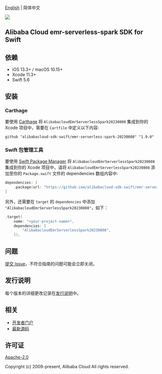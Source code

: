 [English](README.md) | 简体中文

![](https://aliyunsdk-pages.alicdn.com/icons/AlibabaCloud.svg)

## Alibaba Cloud emr-serverless-spark SDK for Swift

## 依赖

- iOS 13.3+ / macOS 10.15+
- Xcode 11.3+
- Swift 5.6

## 安装

### Carthage

要使用 [Carthage](https://github.com/Carthage/Carthage) 将 `AlibabacloudEmrServerlessSpark20230808` 集成到你的 Xcode 项目中，需要在 `Cartfile` 中定义以下内容:

```ogdl
github "alibabacloud-sdk-swift/emr-serverless-spark-20230808" "1.9.0"
```

### Swift 包管理工具

要使用 [Swift Package Manager](https://swift.org/package-manager/) 将 `AlibabacloudEmrServerlessSpark20230808` 集成到你的 Xcode 项目中，请将 `AlibabacloudEmrServerlessSpark20230808` 添加至你的 `Package.swift` 文件的 dependencies 数组内容中:

```swift
dependencies: [
    .package(url: "https://github.com/alibabacloud-sdk-swift/emr-serverless-spark-20230808.git", from: "1.9.0")
]
```

另外，还需要在 `target` 的 `dependencies` 中添加 `"AlibabacloudEmrServerlessSpark20230808"`，如下：

```swift
.target(
    name: "<your-project-name>",
    dependencies: [
        "AlibabacloudEmrServerlessSpark20230808",
    ]),
```

## 问题

[提交 Issue](https://github.com/alibabacloud-sdk-swift/emr-serverless-spark-20230808/issues/new)，不符合指南的问题可能会立即关闭。

## 发行说明

每个版本的详细更改记录在[发行说明](./ChangeLog.txt)中。

## 相关

* [开发者门户](https://next.api.aliyun.com/home)
* [最新源码](https://github.com/alibabacloud-sdk-swift/emr-serverless-spark-20230808)

## 许可证

[Apache-2.0](http://www.apache.org/licenses/LICENSE-2.0)

Copyright (c) 2009-present, Alibaba Cloud All rights reserved.
